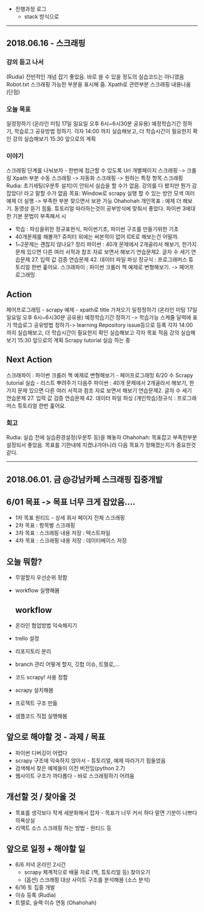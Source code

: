 - 진행과정 로그
  -  stack 방식으로 
-------------
## 2018.06.16 - 스크래핑
### 강의 듣고 나서
(Rudia)
전반적인 개념 잡기 좋았음. 바로 쓸 수 있을 정도의 실습코드는 아니였음
Robot.txt 스크래핑 가능한 부분을 표시해 줌. 
Xpath로 관련부분 스크래핑 내용나옴
(단점) 

### 오늘 목표
일정정하기 (온라인 미팅 17일 일요일 오후 6시~6시30분 공유용)
예정학습기간 정하기, 학습로그 공유방법 정하기.
각자 14:00 까지 실습해보고, 더 학습시간이 필요한지 확인
강의 실습해보기
15:30 앞으로의 계획

### 이야기 
스크래핑 단계를 나눠보자 - 한번에 접근할 수 있도록
Url 개별페이지 스크래핑 -> 크롤링
Xpath 부분 수동 스크래핑 -> 자동화 스크래핑 -> 원하는 특정 항목 스크래핑
Rudia: 
초기세팅(우분투 설치)이 안되서 실습을 할 수가 없음.
강의를 다 봤지만 뭔가 감잡았다! 라고 말할 수가 없음 
목표: Window로 scrapy 실행 할 수 있는 방안 모색
여러 예제 더 실행 -> 부족한 부분 찾으면서 보완 가능
Ohahohah
개인목표 : 예제 더 해보기.
동영상 듣기 힘듦. 튜토리얼 따라하는것이 공부방식에 맞춰서 좋았다.
파이썬 3에대한 기본 문법이 부족해서 시
- 학습 : 파싱을위한 정규표현식, 파이썬기초, 파이썬 구조를 만들기위한 기초
 - 40개문제를 해볼까? 쥬피터 외에는 써본적이 없어 IDE로 해보는건 어떨까.
 - 1~2문제는 괜찮지 않나요?
정리 
파이썬 : 40개 문제에서 2개골라서 해보기, 한가지 문제 있으면 다른 여러 서적과 참조 자료 보면서 해보기
연습문제2. 글자 수 세기
연습문제 27. 입력 값 검증
연습문제 42. 데이터 파일 파싱
정규식 : 프로그래머스 튜토리얼 한번 훑어요.
스크래파이  : 파이썬 크롤러 책 예제로 변형해보기.
-> 페어프로그래밍

## Action
페어프로그래밍 - scrapy 예제 -  xpath로 title 가져오기
일정정하기 (온라인 미팅 17일 일요일 오후 6시~6시30분 공유용)
예정학습기간 정하기 -> 학습가능 스케쥴 달력에 표기
학습로그 공유방법 정하기-> learning Repository issue등으로 등록
각자 14:00 까지 실습해보고, 더 학습시간이 필요한지 확인
실습해보고 각자 목표 적음
강의 실습해보기 
15:30 앞으로의 계획
Scrapy tutorial 실습 하는 중

## Next Action
스크래파이  : 파이썬 크롤러 책 예제로 변형해보기 - 페어프로그래밍
6/20 수 Scrapy tutorial 실습 - 리스트 뿌려주기
다음주 파이썬 : 40개 문제에서 2개골라서 해보기, 한가지 문제 있으면 다른 여러 서적과 참조 자료 보면서 해보기
연습문제2. 글자 수 세기
연습문제 27. 입력 값 검증
연습문제 42. 데이터 파일 파싱
(개인학습)정규식 : 프로그래머스 튜토리얼 한번 훑어요.
### 회고
Rudia: 실습 전에 실습환경설정(우분투 등)을 해놓자 
Ohahohah: 목표잡고 부족한부분 설정되서 좋았음. 목표를 기한내에 지켰냐가아니라 다음 목표가 정해졌는지가 중요한것 같다.

--------
## 2018.06.01. 금 @강남카페 스크래핑 집중개발
## 6/01 목표 -> 목표 너무 크게 잡았음….
- 1차 목표 원티드 - 상세 회사 페이지 전체 스크래핑 
- 2차 목표 : 항목별 스크래핑
- 3차 목표 : 스크래핑 내용 저장 : 텍스트파일
- 4차 목표 : 스크래핑 내용 저장 : 데이터베이스 저장

## 오늘 뭐함?
- 무얼할지 우선순위 정함
- workflow 실행해봄
	## workflow 
- 온라인 협업방법 익숙해지기
- trello 설정
- 리포지토리 분리 
- branch 관리 어떻게 할지, 깃헙 이슈, 트렐로,...

- 코드 scrapy! 사용 정함
- scrapy 설치해봄
- 프로젝트 구조 만듦
- 샘플코드 직접 실행해봄

## 앞으로 해야할 것 - 과제 / 목표
- 파이썬 디버깅이 어렵다
- scrapy 구조에 익숙하지 않아서 - 튜토리얼, 예제 따라가기 힘들었음
- 검색해서 찾은 예제들이 이전 버전임(python 2.7)
- 웹사이트 구조가 까다롭다 - 바로 스크래핑하기 어려움

## 개선할 것 / 찾아올 것
- 목표를 생각보다 작게 세분화해서 잡자 - 목표가 너무 커서 하다 말면 기분이 나쁘다 의욕상실
- 리액트 소스 스크래핑 하는 방법 - 원티드 등

## 앞으로 일정 + 해야할 일
- 6/6 저녁 온라인 2시간
  - scrapy 체계적으로 배울 자료 (책, 튜토리얼 등) 찾아오기
  - (옵션) 스크래핑 대상 사이트 구조를 분석해봄 (소스 분석)
- 6/16 토 집중 개발 
- 이슈 등록 (Rudia)
- 트렐로, 슬랙 이슈 연동 (Ohahohah)

